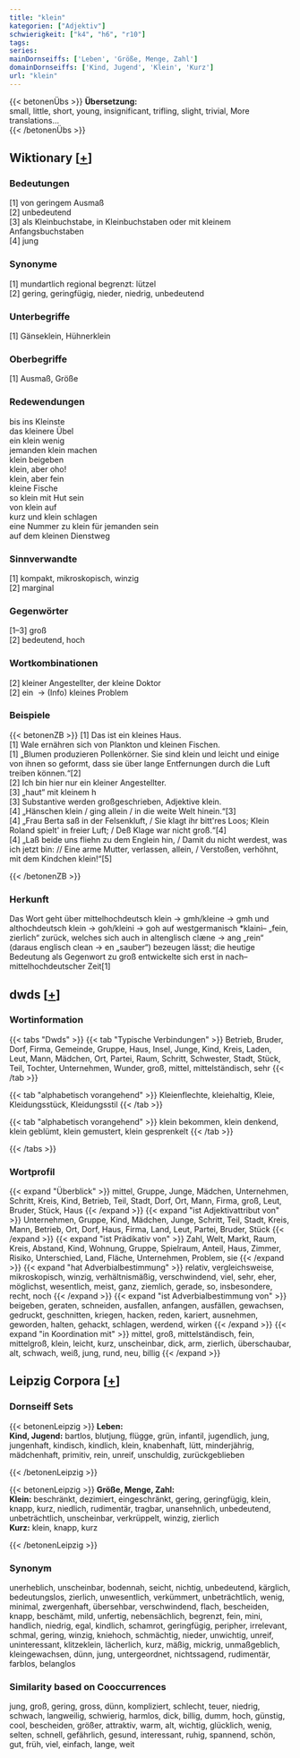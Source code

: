 ```yaml
---
title: "klein"
kategorien: ["Adjektiv"]
schwierigkeit: ["k4", "h6", "r10"]
tags:
series:
mainDornseiffs: ['Leben', 'Größe, Menge, Zahl']
domainDornseiffs: ['Kind, Jugend', 'Klein', 'Kurz']
url: "klein"
---
```


{{< betonenÜbs >}}
**Übersetzung:**  
small, little, short, young, insignificant, trifling, slight, trivial, More translations...  
{{< /betonenÜbs >}}

## Wiktionary [[+](https://de.wiktionary.org/wiki/klein)]

### Bedeutungen
[1] von geringem Ausmaß  
[2] unbedeutend  
[3] als Kleinbuchstabe, in Kleinbuchstaben oder mit kleinem Anfangsbuchstaben  
[4] jung  

### Synonyme
[1] mundartlich regional begrenzt: lützel  
[2] gering, geringfügig, nieder, niedrig, unbedeutend  

### Unterbegriffe
[1] Gänseklein, Hühnerklein  

### Oberbegriffe
[1] Ausmaß, Größe  

### Redewendungen
bis ins Kleinste  
das kleinere Übel  
ein klein wenig  
jemanden klein machen  
klein beigeben  
klein, aber oho!  
klein, aber fein  
kleine Fische  
so klein mit Hut sein  
von klein auf  
kurz und klein schlagen  
eine Nummer zu klein für jemanden sein  
auf dem kleinen Dienstweg  

### Sinnverwandte
[1] kompakt, mikroskopisch, winzig  
[2] marginal  

### Gegenwörter
[1–3] groß  
[2] bedeutend, hoch  

### Wortkombinationen
[2] kleiner Angestellter, der kleine Doktor  
[2] ein  -> (Info) kleines Problem  

### Beispiele
{{< betonenZB >}}
[1] Das ist ein kleines Haus.  
[1] Wale ernähren sich von Plankton und kleinen Fischen.  
[1] „Blumen produzieren Pollenkörner. Sie sind klein und leicht und einige von ihnen so geformt, dass sie über lange Entfernungen durch die Luft treiben können.“[2]  
[2] Ich bin hier nur ein kleiner Angestellter.  
[3] „haut“ mit kleinem h  
[3] Substantive werden großgeschrieben, Adjektive klein.  
[4] „Hänschen klein / ging allein / in die weite Welt hinein.“[3]  
[4] „Frau Berta saß in der Felsenkluft, / Sie klagt ihr bitt'res Loos; Klein Roland spielt' in freier Luft; / Deß Klage war nicht groß.“[4]  
[4] „Laß beide uns fliehn zu dem Englein hin, / Damit du nicht werdest, was ich jetzt bin: // Eine arme Mutter, verlassen, allein, / Verstoßen, verhöhnt, mit dem Kindchen klein!“[5]  

{{< /betonenZB >}}
### Herkunft
Das Wort geht über mittelhochdeutsch klein → gmh/kleine → gmh und althochdeutsch klein → goh/kleini → goh auf westgermanisch *klaini– „fein, zierlich“ zurück, welches sich auch in altenglisch clæne → ang „rein“ (daraus englisch clean → en „sauber“) bezeugen lässt; die heutige Bedeutung als Gegenwort zu groß entwickelte sich erst in nach–mittelhochdeutscher Zeit[1]  



## dwds [[+](https://www.dwds.de/wb/klein)]

### Wortinformation
{{< tabs "Dwds" >}}
{{< tab "Typische Verbindungen" >}}
Betrieb, Bruder, Dorf, Firma, Gemeinde, Gruppe, Haus, Insel, Junge, Kind, Kreis, Laden, Leut, Mann, Mädchen, Ort, Partei, Raum, Schritt, Schwester, Stadt, Stück, Teil, Tochter, Unternehmen, Wunder, groß, mittel, mittelständisch, sehr
{{< /tab >}}

{{< tab "alphabetisch vorangehend" >}}
Kleienflechte, kleiehaltig, Kleie, Kleidungsstück, Kleidungsstil
{{< /tab >}}

{{< tab "alphabetisch vorangehend" >}}
klein bekommen, klein denkend, klein geblümt, klein gemustert, klein gesprenkelt
{{< /tab >}}

{{< /tabs >}}

### Wortprofil
{{< expand "Überblick" >}} mittel, Gruppe, Junge, Mädchen, Unternehmen, Schritt, Kreis, Kind, Betrieb, Teil, Stadt, Dorf, Ort, Mann, Firma, groß, Leut, Bruder, Stück, Haus {{< /expand >}}
{{< expand "ist Adjektivattribut von" >}} Unternehmen, Gruppe, Kind, Mädchen, Junge, Schritt, Teil, Stadt, Kreis, Mann, Betrieb, Ort, Dorf, Haus, Firma, Land, Leut, Partei, Bruder, Stück {{< /expand >}}
{{< expand "ist Prädikativ von" >}} Zahl, Welt, Markt, Raum, Kreis, Abstand, Kind, Wohnung, Gruppe, Spielraum, Anteil, Haus, Zimmer, Risiko, Unterschied, Land, Fläche, Unternehmen, Problem, sie {{< /expand >}}
{{< expand "hat Adverbialbestimmung" >}} relativ, vergleichsweise, mikroskopisch, winzig, verhältnismäßig, verschwindend, viel, sehr, eher, möglichst, wesentlich, meist, ganz, ziemlich, gerade, so, insbesondere, recht, noch {{< /expand >}}
{{< expand "ist Adverbialbestimmung von" >}} beigeben, geraten, schneiden, ausfallen, anfangen, ausfällen, gewachsen, gedruckt, geschnitten, kriegen, hacken, reden, kariert, ausnehmen, geworden, halten, gehackt, schlagen, werdend, wirken {{< /expand >}}
{{< expand "in Koordination mit" >}} mittel, groß, mittelständisch, fein, mittelgroß, klein, leicht, kurz, unscheinbar, dick, arm, zierlich, überschaubar, alt, schwach, weiß, jung, rund, neu, billig {{< /expand >}}

## Leipzig Corpora [[+](https://corpora.uni-leipzig.de/en/res?word=klein&corpusId=deu_newscrawl-public_2018)]

### Dornseiff Sets
{{< betonenLeipzig >}}
**Leben:**  
**Kind, Jugend:** bartlos, blutjung, flügge, grün, infantil, jugendlich, jung, jungenhaft, kindisch, kindlich, klein, knabenhaft, lütt, minderjährig, mädchenhaft, primitiv, rein, unreif, unschuldig, zurückgeblieben  

{{< /betonenLeipzig >}}


{{< betonenLeipzig >}}
**Größe, Menge, Zahl:**  
**Klein:** beschränkt, dezimiert, eingeschränkt, gering, geringfügig, klein, knapp, kurz, niedlich, rudimentär, tragbar, unansehnlich, unbedeutend, unbeträchtlich, unscheinbar, verkrüppelt, winzig, zierlich  
**Kurz:** klein, knapp, kurz  

{{< /betonenLeipzig >}}

### Synonym
unerheblich, unscheinbar, bodennah, seicht, nichtig, unbedeutend, kärglich, bedeutungslos, zierlich, unwesentlich, verkümmert, unbeträchtlich, wenig, minimal, zwergenhaft, übersehbar, verschwindend, flach, bescheiden, knapp, beschämt, mild, unfertig, nebensächlich, begrenzt, fein, mini, handlich, niedrig, egal, kindlich, schamrot, geringfügig, peripher, irrelevant, schmal, gering, winzig, kniehoch, schmächtig, nieder, unwichtig, unreif, uninteressant, klitzeklein, lächerlich, kurz, mäßig, mickrig, unmaßgeblich, kleingewachsen, dünn, jung, untergeordnet, nichtssagend, rudimentär, farblos, belanglos


### Similarity based on Cooccurrences
jung, groß, gering, gross, dünn, kompliziert, schlecht, teuer, niedrig, schwach, langweilig, schwierig, harmlos, dick, billig, dumm, hoch, günstig, cool, bescheiden, größer, attraktiv, warm, alt, wichtig, glücklich, wenig, selten, schnell, gefährlich, gesund, interessant, ruhig, spannend, schön, gut, früh, viel, einfach, lange, weit

